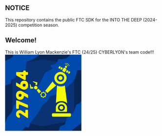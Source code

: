 ## NOTICE

This repository contains the public FTC SDK for the INTO THE DEEP (2024-2025) competition season.

## Welcome!
This is William Lyon Mackenzie's FTC {24/25} CYBERLYON's team code!!!
<br>
<img src="https://github.com/Emera1d3x/FTC_24-25_CODE/blob/main/TeamLogo.png" width="250">


